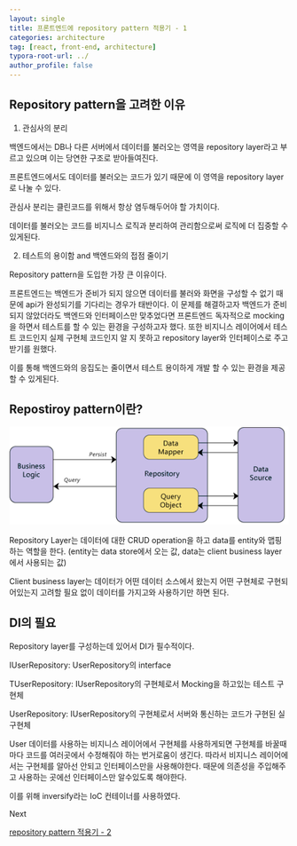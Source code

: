 ```yaml
---
layout: single
title: 프론트엔드에 repository pattern 적용기 - 1
categories: architecture
tag: [react, front-end, architecture]
typora-root-url: ../
author_profile: false
---
```


## Repository pattern을 고려한 이유

1. 관심사의 분리

백엔드에서는 DB나 다른 서버에서 데이터를 불러오는 영역을 repository layer라고 부르고 있으며 이는 당연한 구조로 받아들여진다.

프론트엔드에서도 데이터를 불러오는 코드가 있기 때문에 이 영역을 repository layer로 나눌 수 있다.

관심사 분리는 클린코드를 위해서 항상 염두해두어야 할 가치이다.

데이터를 불러오는 코드를 비지니스 로직과 분리하여 관리함으로써 로직에 더 집중할 수 있게된다.

2. 테스트의 용이함 and 백엔드와의 접점 줄이기

Repository pattern을 도입한 가장 큰 이유이다.

프론트엔드는 백엔드가 준비가 되지 않으면 데이터를 불러와 화면을 구성할 수 없기 때문에 api가 완성되기를 기다리는 경우가 태반이다. 이 문제를 해결하고자 백엔드가 준비 되지 않았더라도 백엔드와 인터페이스만 맞추었다면 프론트엔드 독자적으로 mocking을 하면서 테스트를 할 수 있는 환경을 구성하고자 했다. 또한 비지니스 레이어에서 테스트 코드인지 실제 구현체 코드인지 알 지 못하고 repository layer와 인터페이스로 주고 받기를 원했다.

이를 통해 백엔드와의 응집도는 줄이면서 테스트 용이하게 개발 할 수 있는 환경을 제공할 수 있게된다.

## Repostiroy pattern이란?

![repository-pattern](/images2023-11-08-front-end-repository-pattern-1/repository-pattern.png)

Repository Layer는 데이터에 대한 CRUD operation을 하고 data를 entity와 맵핑하는 역할을 한다. (entity는 data store에서 오는 값, data는 client business layer에서 사용되는 값)

Client business layer는 데이터가 어떤 데이터 소스에서 왔는지 어떤 구현체로 구현되어있는지 고려할 필요 없이 데이터를 가지고와 사용하기만 하면 된다.

## DI의 필요

Repository layer를 구성하는데 있어서 DI가 필수적이다.

IUserRepository: UserRepository의 interface

TUserRepository: IUserRepository의 구현체로서 Mocking을 하고있는 테스트 구현체

UserRepository: IUserRepository의 구현체로서 서버와 통신하는 코드가 구현된 실 구현체

User 데이터를 사용하는 비지니스 레이어에서 구현체를 사용하게되면 구현체를 바꿀때마다 코드를 여러곳에서 수정해줘야 하는 번거로움이 생긴다. 따라서 비지니스 레이어에서는 구현체를 알아선 안되고 인터페이스만을 사용해야한다. 때문에 의존성을 주입해주고 사용하는 곳에선 인터페이스만 알수있도록 해야한다.

이를 위해 inversify라는 IoC 컨테이너를 사용하였다.



Next

[repository pattern 적용기 - 2](https://dev-effort.github.io/architecture/front-end-repository-pattern-2/)
